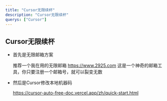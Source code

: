 ```yaml
---
title: "Cursor无限续杯"
description: "Cursor无限续杯"
querys: ["Cursor"]
---
```


## Cursor无限续杯

- 首先是无限邮箱方案

  推荐一个我在用的无限邮箱 <https://www.2925.com> 这是一个神奇的邮箱工具，你只要注册一个邮箱号，就可以裂变无数

- 然后是Cursor修改本地机器码

  <https://cursor-auto-free-doc.vercel.app/zh/quick-start.html>
